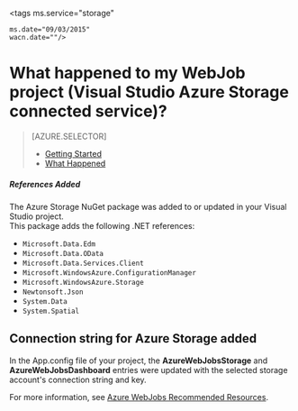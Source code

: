<properties
	pageTitle="What happened to my WebJob project (Visual Studio Azure Storage connected service)? | Windows Azure"
	description="Describes what happened in a Azure WebJob project after connecting to a storage account using Visual Studio connected services" 
	services="storage"
	documentationCenter=""
	authors="patshea123"
	manager="douge"
	editor="tglee"/>

<tags 
	ms.service="storage" 
	
	ms.date="09/03/2015"
	wacn.date=""/>
# What happened to my WebJob project (Visual Studio Azure Storage connected service)?

> [AZURE.SELECTOR]
> - [Getting Started](/documentation/articles/vs-storage-webjobs-getting-started-blobs)
> - [What Happened](/documentation/articles/vs-storage-webjobs-what-happened)


##### References Added

The Azure Storage NuGet package was added to or updated in your Visual Studio project.  
This package adds the following .NET references:

- `Microsoft.Data.Edm`
- `Microsoft.Data.OData`
- `Microsoft.Data.Services.Client`
- `Microsoft.WindowsAzure.ConfigurationManager`
- `Microsoft.WindowsAzure.Storage`
- `Newtonsoft.Json`
- `System.Data`
- `System.Spatial`

## Connection string for Azure Storage added
In the App.config file of your project, the **AzureWebJobsStorage** and **AzureWebJobsDashboard** entries were updated with the selected storage account's connection string and key.

For more information, see [Azure WebJobs Recommended Resources](http://www.windowsazure.cn/documentation/articles/websites-webjobs-resources/). 